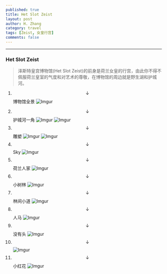 ```yaml
---
published: true
title: Het Slot Zeist
layout: post
author: H. Zhang
category: travel 
tags: [Zeist, 女皇行宫]
comments: false
---
```


---

### Het Slot Zeist ###

> 泽斯特皇宫博物馆(Het Slot Zeist)的前身是荷兰女皇的行宫，由此你不得不佩服荷兰皇室的气度和对艺术的尊敬，在博物馆的周边就是野生湖和护城河。

1. $$\downarrow$$ 博物馆全景
![Imgur](http://i.imgur.com/Rk88AQZ.jpg)
<!--more-->
2. $$\downarrow$$ 护城河一角
	![Imgur](http://i.imgur.com/wNXTMOi.jpg)
	![Imgur](http://i.imgur.com/K8qR81n.jpg)
2. $$\downarrow$$ 雕塑
	![Imgur](http://i.imgur.com/gaAsG1O.jpg)
	![Imgur](http://i.imgur.com/AadvbnY.jpg)
2. $$\downarrow$$ Sky
![Imgur](http://i.imgur.com/ztKdHDZ.jpg)
2. $$\downarrow$$ 荷兰人家
![Imgur](http://i.imgur.com/pXQpCV6.jpg)
2. $$\downarrow$$ 小树林
![Imgur](http://i.imgur.com/kiahuuB.jpg)
2. $$\downarrow$$ 林间小道
![Imgur](http://i.imgur.com/HxtnzJH.jpg)
2. $$\downarrow$$ 人马
![Imgur](http://i.imgur.com/TvEpqDV.jpg)
2. $$\downarrow$$ 没有头
![Imgur](http://i.imgur.com/qa8vT2j.jpg)
2. $$\downarrow$$ 
![Imgur](http://i.imgur.com/SozzGIT.jpg)
2. $$\downarrow$$ 小红花
![Imgur](http://i.imgur.com/oN4BIXc.jpg)

<!-- <center><embed src="http://gohom.win/HomPDF/mou.pdf" width="850" height="600"></center>
-->
